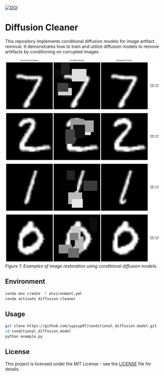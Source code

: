 [![DOI](https://zenodo.org/badge/884008167.svg)](https://doi.org/10.5281/zenodo.14047997)
# Diffusion Cleaner

This repository implements conditional diffusion models for image artifact removal. It demonstrates how to train and utilize diffusion models to remove artiifacts by conditioning on corrupted images.

![Results](restoration_results_4_samples.png)
*Figure 1: Examples of image restoration using conditional diffusion models.*

## Environment

```bash
conda env create -f environment.yml
conda activate diffusion-cleaner
```

## Usage

```bash
git clone https://github.com/sypsyp97/conditional_diffusion_model.git
cd conditional_diffusion_model
python example.py
```

## License

This project is licensed under the MIT License - see the [LICENSE](LICENSE) file for details.
